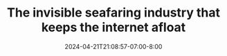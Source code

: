 ---
title: "The invisible seafaring industry that keeps the internet afloat"
date: "2024-04-21T21:08:57-07:00-8:00"
tags: ["tech"]
description: "On the afternoon of March 11th, 2011, Mitsuyoshi Hirai, the chief engineer of the cable maintenance ship Ocean Link, was sitting in his cabin 20 miles off Japan’s eastern coast, completing the paperwork that comes at the end of every repair. Two weeks earlier, something — you rarely knew what — damaged the 13,000-mile fiber optic cable connecting Kitaibaraki, Japan, and Point Arena, California. Alarms went off; calls were made; and the next day, Hirai was sailing out of the port in Yokohama to fix it."
link: "https://www.theverge.com/c/24070570/internet-cables-undersea-deep-repair-ships"
---
